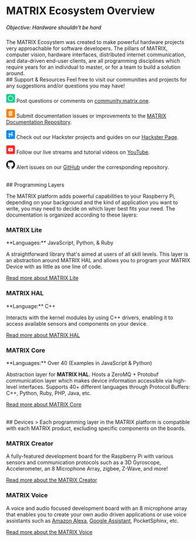 # MATRIX Ecosystem Overview
<h5 style="padding-top:0; font-weight:500;">Objective: Hardware shouldn't be hard</h5>
The MATRIX Ecosystem was created to make powerful hardware projects very approachable for software developers. The pillars of MATRIX, computer vision, hardware interfaces, distributed internet communication, and data-driven end-user clients, are all programming disciplines which require years for an individual to master, or for a team to build a solution around.

<br/>
## Support & Resources
Feel free to visit our communities and projects for any suggestions and/or questions you may have!

<p><img src="./img/community.png" height="24px" width="24px"> Post questions or comments on <a href="https://community.matrix.one" target="_blank">community.matrix.one</a>.</p>

<p><img src="./img/docs.png" height="24px" width="24px"> 
Submit documentation issues or improvements to the <a href="https://github.com/matrix-io/matrix-documentation/issues" target="_blank">MATRIX Documentation Repository</a>.</p>

<p><img src="./img/hackster.png" height="24px" width="24px"> Check out our Hackster projects and guides on our <a href="https://hackster.io/matrix-labs/projects" target="_blank">Hackster Page</a>.</p>

<p><img src="./img/youtube.png" height="24px" width="24px"> Follow our live streams and tutorial videos on <a href="https://youtube.com/MATRIXLabs" target="_blank">YouTube</a>.</p>

<p><img src="./img/GitHub-Mark-32px.png" height="24px" width="24px"> 
Alert issues on our <a href="https://github.com/matrix-io" target="_blank">GitHub</a> under the corresponding repository.</p>

<br/>
## Programming Layers

The MATRIX platform adds powerful capabilities to your Raspberry Pi, depending on your background and the kind of application you want to write, you may need to decide on which layer best fits your need. The documentation is organized according to these layers:

<h3 style="padding-top:0;">MATRIX Lite</h3>
**Languages:** JavaScript, Python, & Ruby

A straightforward library that's aimed at users of all skill levels. This layer is an abstraction around MATRIX HAL and allows you to program your MATRIX Device with as little as one line of code.

[Read more about MATRIX Lite](matrix-lite/overview)

<h3 style="padding-top:0;">MATRIX HAL</h3>
**Language:** C++

Interacts with the kernel modules by using C++ drivers, enabling it to access available sensors and components on your device.

[Read more about MATRIX HAL](matrix-hal/overview)

<h3 style="padding-top:0;">MATRIX Core</h3>
**Languages:** Over 40 (Examples in JavaScript & Python)

Abstraction layer for **MATRIX HAL**. Hosts a ZeroMQ + Protobuf communication layer which makes device information accessible via high-level interfaces. Supports 40+ different languages through Protocol Buffers: C++, Python, Ruby, PHP, Java, etc.<br/>

[Read more about MATRIX Core](matrix-core/overview)

<br/>
## Devices
> Each programming layer in the MATRIX platform is compatible with each MATRIX product, excluding specific components on the boards.

<h3 style="padding-top:0;">MATRIX Creator</h3>

<!-- ![](img/matrix-creator.png) -->
A fully-featured development board for the Raspberry Pi with various sensors and communication protocols such as a 3D Gyroscope, Accelerometer, an 8 Microphone Array, zigbee, Z-Wave, and more!

[Read more about the MATRIX Creator](matrix-creator/overview.md)

<h3 style="padding-top:0;">MATRIX Voice</h3>
<!-- ![](img/matrix-voice.png) -->
A voice and audio focused development board with an 8 microphone array that enables you to create your own audio driven applications or use voice assistants such as 
<a href="https://www.hackster.io/matrix-labs/matrix-voice-and-matrix-creator-running-alexa-c-version-9b9d8d" target="_blank">Amazon Alexa</a>, 
<a href="https://www.hackster.io/matrix-labs/matrix-voice-and-matrix-creator-running-google-assistant-e9751e" target="_blank">Google Assistant</a>, 
PocketSphinx, etc.

[Read more about the MATRIX Voice](matrix-voice/overview.md)

